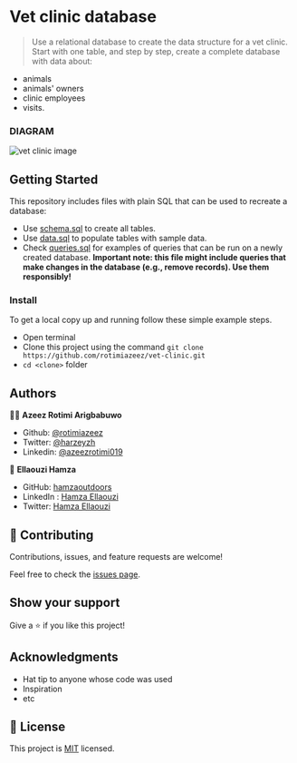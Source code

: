 # Vet clinic database

> Use a relational database to create the data structure for a vet clinic. Start with one table, and step by step, create a complete database with data about:

- animals
- animals' owners
- clinic employees
- visits.

### DIAGRAM
![vet clinic image](https://user-images.githubusercontent.com/44624138/139962020-7ce4ca82-1b46-43d0-803f-c4a6c66c4709.png)

## Getting Started

This repository includes files with plain SQL that can be used to recreate a database:

- Use [schema.sql](./schema.sql) to create all tables.
- Use [data.sql](./data.sql) to populate tables with sample data.
- Check [queries.sql](./queries.sql) for examples of queries that can be run on a newly created database. **Important note: this file might include queries that make changes in the database (e.g., remove records). Use them responsibly!**

### Install

To get a local copy up and running follow these simple example steps.
- Open terminal
- Clone this project using the command `git clone https://github.com/rotimiazeez/vet-clinic.git`
- `cd <clone>` folder

## Authors

👨‍💻 **Azeez Rotimi Arigbabuwo**

- Github: [@rotimiazeez](https://github.com/rotimiazeez)
- Twitter: [@harzeyzh](https://twitter.com/Harzeyzh)
- Linkedin: [@azeezrotimi019](https://www.linkedin.com/in/azeezrotimi019/)

👤 **Ellaouzi Hamza**

- GitHub: [hamzaoutdoors](https://github.com/Hamzaoutdoors)
- LinkedIn : [Hamza Ellaouzi](https://www.linkedin.com/in/hamza-ellaouzi-137a45b8/)
- Twitter: [Hamza Ellaouzi](https://twitter.com/EllaouziHamza)

## 🤝 Contributing

Contributions, issues, and feature requests are welcome!

Feel free to check the [issues page](https://github.com/rotimiazeez/vet-clinic/issues/).

## Show your support

Give a ⭐️ if you like this project!

## Acknowledgments

- Hat tip to anyone whose code was used
- Inspiration
- etc

## 📝 License

This project is [MIT](./MIT.md) licensed.
